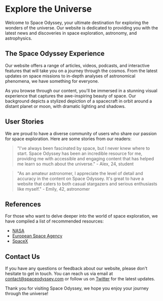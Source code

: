 <!--font:Poppins-->

# Explore the Universe

Welcome to Space Odyssey, your ultimate destination for exploring the wonders of the universe. Our website is dedicated to providing you with the latest news and discoveries in space exploration, astronomy, and astrophysics.

## The Space Odyssey Experience

Our website offers a range of articles, videos, podcasts, and interactive features that will take you on a journey through the cosmos. From the latest updates on space missions to in-depth analyses of astronomical phenomena, we have something for everyone.

As you browse through our content, you'll be immersed in a stunning visual experience that captures the awe-inspiring beauty of space. Our background depicts a stylized depiction of a spacecraft in orbit around a distant planet or moon, with dramatic lighting and shadows.

## User Stories

We are proud to have a diverse community of users who share our passion for space exploration. Here are some stories from our readers:

> "I've always been fascinated by space, but I never knew where to start. Space Odyssey has been an incredible resource for me, providing me with accessible and engaging content that has helped me learn so much about the universe." - Alex, 24, student

> "As an amateur astronomer, I appreciate the level of detail and accuracy in the content on Space Odyssey. It's great to have a website that caters to both casual stargazers and serious enthusiasts like myself." - Emily, 42, astronomer

## References

For those who want to delve deeper into the world of space exploration, we have compiled a list of recommended resources:

- [NASA](#nasa)
- [European Space Agency](#esa)
- [SpaceX](#spacex)

## Contact Us

If you have any questions or feedback about our website, please don't hesitate to get in touch. You can reach us via email at [contact@spaceodyssey.com](mailto:contact@spaceodyssey.com) or follow us on [Twitter](#twitter) for the latest updates.

Thank you for visiting Space Odyssey, we hope you enjoy your journey through the universe!

<!--

Write me content for website with wallpaper which alt text is:

"A stylized depiction of a spacecraft in orbit around a distant planet or moon, with dramatic lighting and shadows."

The name/title of the page should not be 1:1 copy of the alt text but rather a real content of the website which is using this wallpaper.

- Use markdown format 
- Start with heading
- Heading should be short and concise
- The content should look like a real website 
- The website should not be about the wallpaper, wallpaper is just a related background
- Heading should be contain work "wallpaper" or "background"
- Include real sections like references, contact, user stories, etc. use things relevant to the page purpose.
- Feel free to use structure like headings, bullets, numbering, blockquotes, paragraphs, horizontal lines, etc.
- You can use formatting like bold or _italic_
- You can include UTF-8 emojis
- Links should be only #hash anchors (and you can refer to the document itself)
- Do not include images


---


# Space Odyssey Wallpaper

Welcome to our website dedicated to exploring the wonders of space! Our Space Odyssey Wallpaper sets the tone for an out-of-this-world experience as you browse through our content.

## About Us

We are a team of passionate space enthusiasts who aim to share our knowledge and fascination with the universe. Our website offers a range of articles, videos, and podcasts that cover topics such as astronomy, space exploration, and the latest discoveries in the field.

## User Stories

Our readers come from all walks of life, from amateur stargazers to professional astronomers. Here are some stories from our users:

> "I love visiting this website to learn about the latest space missions and discoveries. The Space Odyssey Wallpaper is a great addition to the site, it really captures the sense of adventure and exploration that I feel when I look up at the night sky." - John, 28, student

> "As a teacher, I use this website to inspire my students to learn more about science and space. The wallpaper creates a fantastic backdrop for our lessons and discussions, and the content is always informative and engaging." - Sarah, 35, educator

## References

For those who want to delve deeper into the world of space exploration, we have compiled a list of recommended resources:

- [NASA](#nasa)
- [SpaceX](#spacex)
- [European Space Agency](#esa)

## Contact Us

If you have any questions or feedback about our website, please don't hesitate to get in touch. You can reach us via email at [contact@spaceodyssey.com](mailto:contact@spaceodyssey.com) or follow us on [Twitter](#twitter) for the latest updates.

Thank you for visiting Space Odyssey, we hope you enjoy your journey through the cosmos!


---


Heading should not include word "wallpaper". The website should not be about the wallpaper itself, wallpaper is just a related background, rewrite whole content.


---


# Explore the Universe with Space Odyssey

Welcome to Space Odyssey, your ultimate destination for exploring the wonders of the universe. Our website is dedicated to providing you with the latest news and discoveries in space exploration, astronomy, and astrophysics.

## The Space Odyssey Experience

Our website offers a range of articles, videos, podcasts, and interactive features that will take you on a journey through the cosmos. From the latest updates on space missions to in-depth analyses of astronomical phenomena, we have something for everyone.

As you browse through our content, you'll be immersed in a stunning visual experience that captures the awe-inspiring beauty of space. Our background depicts a stylized depiction of a spacecraft in orbit around a distant planet or moon, with dramatic lighting and shadows.

## User Stories

We are proud to have a diverse community of users who share our passion for space exploration. Here are some stories from our readers:

> "I've always been fascinated by space, but I never knew where to start. Space Odyssey has been an incredible resource for me, providing me with accessible and engaging content that has helped me learn so much about the universe." - Alex, 24, student

> "As an amateur astronomer, I appreciate the level of detail and accuracy in the content on Space Odyssey. It's great to have a website that caters to both casual stargazers and serious enthusiasts like myself." - Emily, 42, astronomer

## References

For those who want to delve deeper into the world of space exploration, we have compiled a list of recommended resources:

- [NASA](#nasa)
- [European Space Agency](#esa)
- [SpaceX](#spacex)

## Contact Us

If you have any questions or feedback about our website, please don't hesitate to get in touch. You can reach us via email at [contact@spaceodyssey.com](mailto:contact@spaceodyssey.com) or follow us on [Twitter](#twitter) for the latest updates.

Thank you for visiting Space Odyssey, we hope you enjoy your journey through the universe!


---


Write me a Google font which is best fitting for the website.

Pick from the list:
- Montserrat
- Orbitron
- Alegreya
- Raleway
- Playfair Display
- Inter
- IBM Plex Sans
- Futura
- Lobster
- Cinzel
- Open Sans
- Cormorant Garamond
- Exo 2
- Poppins
- Cabin
- Barlow Condensed
- Dancing Script
- Creepster
- Roboto
- Great Vibes
- Cinzel Decorative
- Lato


Write just the font name nothing else.


---


Poppins

-->
